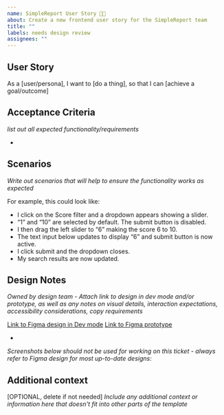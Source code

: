 ```yaml
---
name: SimpleReport User Story 👤💭
about: Create a new frontend user story for the SimpleReport team
title: ""
labels: needs design review
assignees: ""
---
```


## User Story

As a [user/persona], I want to [do a thing], so that I can [achieve a goal/outcome]

## Acceptance Criteria

_list out all expected functionality/requirements_

-

## Scenarios

_Write out scenarios that will help to ensure the functionality works as expected_

For example, this could look like:

- I click on the Score filter and a dropdown appears showing a slider.
- “1” and “10” are selected by default. The submit button is disabled.
- I then drag the left slider to “6” making the score 6 to 10.
- The text input below updates to display “6” and submit button is now active.
- I click submit and the dropdown closes.
- My search results are now updated.

## Design Notes

_Owned by design team - Attach link to design in dev mode and/or prototype, as well as any notes on visual details, interaction expectations, accessibility considerations, copy requirements_

[Link to Figma design in Dev mode]()
[Link to Figma prototype]()

-

_Screenshots below should not be used for working on this ticket - always refer to Figma design for most up-to-date designs:_

## Additional context

[OPTIONAL, delete if not needed]
_Include any additional context or information here that doesn't fit into other parts of the template_